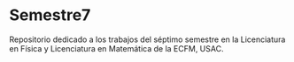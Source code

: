 # Semestre7
Repositorio dedicado a los trabajos del séptimo semestre en la Licenciatura en Física y Licenciatura en Matemática de la ECFM, USAC.
